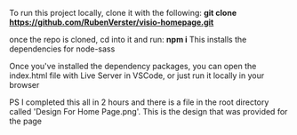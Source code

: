 To run this project locally, clone it with the following:
**git clone https://github.com/RubenVerster/visio-homepage.git**

once the repo is cloned, cd into it and run:
**npm i**
This installs the dependencies for node-sass

Once you've installed the dependency packages, you can open the index.html file with Live Server in VSCode, or just run it locally in your browser

PS
I completed this all in 2 hours and there is a file in the root directory called 'Design For Home Page.png'. This is the design that was provided for the page
